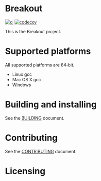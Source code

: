 # Breakout

[![ci](https://github.com/alexriegler/Breakout/actions/workflows/ci.yml/badge.svg)](https://github.com/alexriegler/Breakout/actions/workflows/ci.yml) [![codecov](https://codecov.io/gh/alexriegler/Breakout/branch/master/graph/badge.svg?token=BOEJ9SCHBC)](https://codecov.io/gh/alexriegler/Breakout)

This is the Breakout project.

# Supported platforms

All supported platforms are 64-bit.

* Linux gcc
* Mac OS X gcc
* Windows

# Building and installing

See the [BUILDING](BUILDING.md) document.

# Contributing

See the [CONTRIBUTING](CONTRIBUTING.md) document.

# Licensing

<!--
Please go to https://choosealicense.com/licenses/ and choose a license that
fits your needs. The recommended license for a project of this type is the
GNU AGPLv3.
-->
